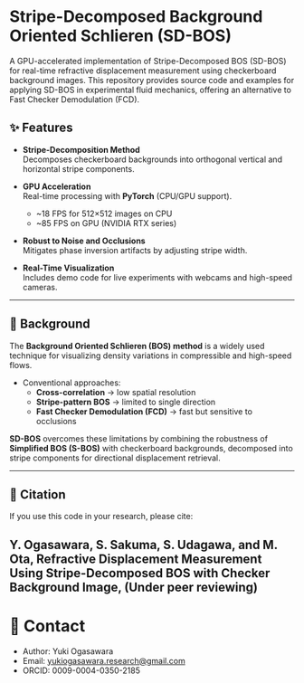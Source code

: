 # Stripe-Decomposed Background Oriented Schlieren (SD-BOS)
A GPU-accelerated implementation of Stripe-Decomposed BOS (SD-BOS) for real-time refractive displacement measurement using checkerboard background images.
This repository provides source code and examples for applying SD-BOS in experimental fluid mechanics, offering an alternative to Fast Checker Demodulation (FCD).
## ✨ Features

- **Stripe-Decomposition Method**  
  Decomposes checkerboard backgrounds into orthogonal vertical and horizontal stripe components.

- **GPU Acceleration**  
  Real-time processing with **PyTorch** (CPU/GPU support).  
  - ~18 FPS for 512×512 images on CPU  
  - ~85 FPS on GPU (NVIDIA RTX series)  
  

- **Robust to Noise and Occlusions**  
  Mitigates phase inversion artifacts by adjusting stripe width.

- **Real-Time Visualization**  
  Includes demo code for live experiments with webcams and high-speed cameras.

---

## 📖 Background

The **Background Oriented Schlieren (BOS) method** is a widely used technique for visualizing density variations in compressible and high-speed flows.  

- Conventional approaches:  
  - **Cross-correlation** → low spatial resolution  
  - **Stripe-pattern BOS** → limited to single direction  
  - **Fast Checker Demodulation (FCD)** → fast but sensitive to occlusions  

**SD-BOS** overcomes these limitations by combining the robustness of **Simplified BOS (S-BOS)** with checkerboard backgrounds, decomposed into stripe components for directional displacement retrieval.

---
## 📜 Citation

If you use this code in your research, please cite:

Y. Ogasawara, S. Sakuma, S. Udagawa, and M. Ota,
Refractive Displacement Measurement Using Stripe-Decomposed BOS with Checker Background Image,
(Under peer reviewing)
---
# 📧 Contact
-	Author: Yuki Ogasawara
-	Email: yukiogasawara.research@gmail.com
-	ORCID: 0009-0004-0350-2185
